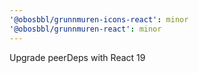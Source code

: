 ```yaml
---
'@obosbbl/grunnmuren-icons-react': minor
'@obosbbl/grunnmuren-react': minor
---
```


Upgrade peerDeps with React 19
